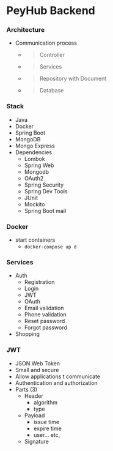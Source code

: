 # **PeyHub Backend**

### **Architecture**
* Communication process
    - > Controller 
    - > Services 
    - > Repository with Document 
    - > Database

### **Stack**
* Java
* Docker
* Spring Boot
* MongoDB
* Mongo Express
* Dependencies
    - Lombok
    - Spring Web
    - Mongodb
    - OAuth2
    - Spring Security
    - Spring Dev Tools
    - JUnit
    - Mockito
    - Spring Boot mail

### **Docker**
* start containers
    - `docker-compose up d`
### **Services**
* Auth
	- Registration
	- Login
	- JWT
	- OAuth
	- Email validation
	- Phone validation
	- Reset password
	- Forgot password
* Shopping
		

### **JWT**
* JSON Web Token
* Small and secure
* Allow applications t communicate
* Authentication and authorization
* Parts (3)
	- Header
		- algorithm
		- type
	- Payload
		- issue time
		- expire time
		- user... etc,
	- Signature
